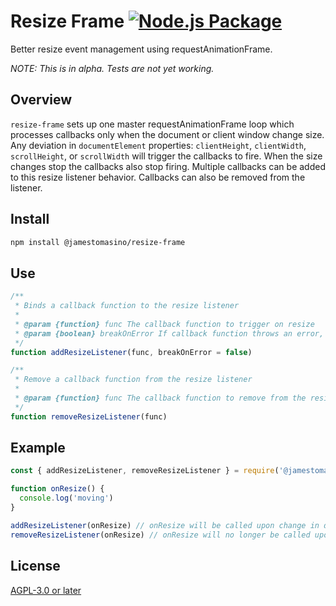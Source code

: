 # Resize Frame [![Node.js Package](https://github.com/jamestomasino/resize-frame/actions/workflows/npm-publish.yml/badge.svg?branch=main)](https://github.com/jamestomasino/resize-frame/actions/workflows/npm-publish.yml)

Better resize event management using requestAnimationFrame.

_NOTE: This is in alpha. Tests are not yet working._

## Overview

`resize-frame` sets up one master requestAnimationFrame loop which processes callbacks only when the document or client window change size. Any deviation in `documentElement` properties: `clientHeight`, `clientWidth`, `scrollHeight`, or `scrollWidth` will trigger the callbacks to fire. When the size changes stop the callbacks also stop firing. Multiple callbacks can be added to this resize listener behavior. Callbacks can also be removed from the listener.

## Install

```bash
npm install @jamestomasino/resize-frame
```

## Use

```js
/**
 * Binds a callback function to the resize listener
 *
 * @param {function} func The callback function to trigger on resize
 * @param {boolean} breakOnError If callback function throws an error, remove from resize listener
 */
function addResizeListener(func, breakOnError = false)

/**
 * Remove a callback function from the resize listener
 *
 * @param {function} func The callback function to remove from the resize listener
 */
function removeResizeListener(func)
```

## Example
```js
const { addResizeListener, removeResizeListener } = require('@jamestomasino/resize-frame');

function onResize() {
  console.log('moving')
}

addResizeListener(onResize) // onResize will be called upon change in document or client size
removeResizeListener(onResize) // onResize will no longer be called upon change in document or client size
```

## License

[AGPL-3.0 or later](LICENSE)
